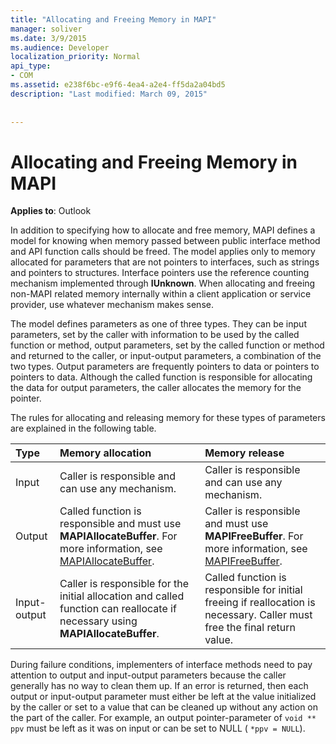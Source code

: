```yaml
---
title: "Allocating and Freeing Memory in MAPI"
manager: soliver
ms.date: 3/9/2015
ms.audience: Developer
localization_priority: Normal
api_type:
- COM
ms.assetid: e238f6bc-e9f6-4ea4-a2e4-ff5da2a04bd5
description: "Last modified: March 09, 2015"
 
 
---
```


# Allocating and Freeing Memory in MAPI

  
  
**Applies to**: Outlook 
  
In addition to specifying how to allocate and free memory, MAPI defines a model for knowing when memory passed between public interface method and API function calls should be freed. The model applies only to memory allocated for parameters that are not pointers to interfaces, such as strings and pointers to structures. Interface pointers use the reference counting mechanism implemented through **IUnknown**. When allocating and freeing non-MAPI related memory internally within a client application or service provider, use whatever mechanism makes sense. 
  
The model defines parameters as one of three types. They can be input parameters, set by the caller with information to be used by the called function or method, output parameters, set by the called function or method and returned to the caller, or input-output parameters, a combination of the two types. Output parameters are frequently pointers to data or pointers to pointers to data. Although the called function is responsible for allocating the data for output parameters, the caller allocates the memory for the pointer. 
  
The rules for allocating and releasing memory for these types of parameters are explained in the following table.
  
|**Type**|**Memory allocation**|**Memory release**|
|:-----|:-----|:-----|
|Input  <br/> |Caller is responsible and can use any mechanism.  <br/> |Caller is responsible and can use any mechanism.  <br/> |
|Output  <br/> |Called function is responsible and must use **MAPIAllocateBuffer**. For more information, see [MAPIAllocateBuffer](mapiallocatebuffer.md).  <br/> |Caller is responsible and must use **MAPIFreeBuffer**. For more information, see [MAPIFreeBuffer](mapifreebuffer.md).  <br/> |
|Input-output  <br/> |Caller is responsible for the initial allocation and called function can reallocate if necessary using **MAPIAllocateBuffer**.  <br/> |Called function is responsible for initial freeing if reallocation is necessary. Caller must free the final return value.  <br/> |
   
During failure conditions, implementers of interface methods need to pay attention to output and input-output parameters because the caller generally has no way to clean them up. If an error is returned, then each output or input-output parameter must either be left at the value initialized by the caller or set to a value that can be cleaned up without any action on the part of the caller. For example, an output pointer-parameter of  `void ** ppv` must be left as it was on input or can be set to NULL (  `*ppv = NULL`).
  

